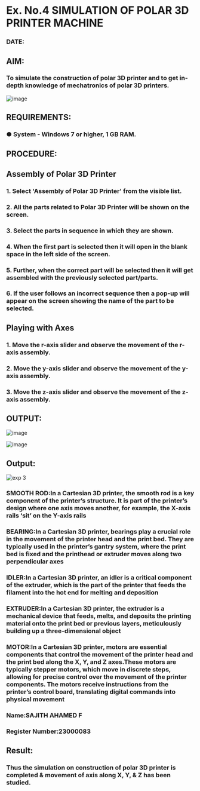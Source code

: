 # Ex. No.4 SIMULATION OF POLAR 3D PRINTER MACHINE

### DATE: 

## AIM:
### To simulate the construction of polar 3D printer and to get in-depth knowledge of mechatronics of polar 3D printers.

![image](https://github.com/Sellakumar1987/Ex.-No.-4---SIMULATION-OF-POLAR-3D-PRINTER-MACHINE/assets/113594316/b551f195-9877-49a2-99bb-a9efcfb3381a)

## REQUIREMENTS:
### ●	System - Windows 7 or higher, 1 GB RAM.

## PROCEDURE:

## Assembly of Polar 3D Printer
### 1.	Select 'Assembly of Polar 3D Printer' from the visible list.
### 2.	All the parts related to Polar 3D Printer will be shown on the screen.
### 3.	Select the parts in sequence in which they are shown.
### 4.	When the first part is selected then it will open in the blank space in the left side of the screen.
### 5.	Further, when the correct part will be selected then it will get assembled with the previously selected part/parts.
### 6.	If the user follows an incorrect sequence then a pop-up will appear on the screen showing the name of the part to be selected.

## Playing with Axes
### 1.	Move the r-axis slider and observe the movement of the r-axis assembly.
### 2.	Move the y-axis slider and observe the movement of the y-axis assembly.
### 3.	Move the z-axis slider and observe the movement of the z-axis assembly.

## OUTPUT:

![image](https://github.com/Sellakumar1987/Ex.-No.-4---SIMULATION-OF-POLAR-3D-PRINTER-MACHINE/assets/113594316/9e41de91-6dcc-4352-ab44-443028d3ac1a)

![image](https://github.com/Sellakumar1987/Ex.-No.-4---SIMULATION-OF-POLAR-3D-PRINTER-MACHINE/assets/113594316/88273b69-4e7d-4f42-9115-fb07ac22e4ec)

## Output:
![exp 3](https://github.com/Sajith-28/Ex.-No.-4---SIMULATION-OF-POLAR-3D-PRINTER-MACHINE/assets/149937471/df027e7d-64c8-4089-9936-538ece4a5677)
### SMOOTH ROD:In a Cartesian 3D printer, the smooth rod is a key component of the printer’s structure. It is part of the printer’s design where one axis moves another, for example, the X-axis rails ‘sit’ on the Y-axis rails

### BEARING:In a Cartesian 3D printer, bearings play a crucial role in the movement of the printer head and the print bed. They are typically used in the printer’s gantry system, where the print bed is fixed and the printhead or extruder moves along two perpendicular axes

### IDLER:In a Cartesian 3D printer, an idler is a critical component of the extruder, which is the part of the printer that feeds the filament into the hot end for melting and deposition

### EXTRUDER:In a Cartesian 3D printer, the extruder is a mechanical device that feeds, melts, and deposits the printing material onto the print bed or previous layers, meticulously building up a three-dimensional object

### MOTOR:In a Cartesian 3D printer, motors are essential components that control the movement of the printer head and the print bed along the X, Y, and Z axes.These motors are typically stepper motors, which move in discrete steps, allowing for precise control over the movement of the printer components. The motors receive instructions from the printer’s control board, translating digital commands into physical movement

### Name:SAJITH AHAMED F

### Register Number:23000083

## Result: 
### Thus the simulation on construction of polar 3D printer is completed & movement of axis along X, Y, & Z has been studied.

